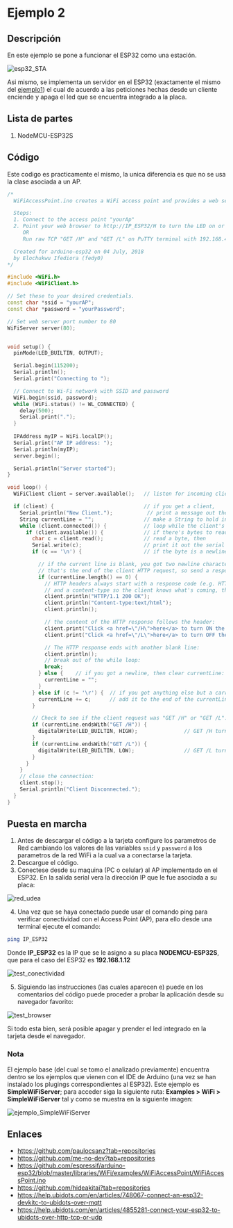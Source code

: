 # Ejemplo 2

## Descripción

En este ejemplo se pone a funcionar el ESP32 como una estación. 

![esp32_STA](https://camo.githubusercontent.com/ebe1ae5f2b069bc8c5e9bff3805a80f744eeb018ffc420cf2271984077c7d8cd/68747470733a2f2f646f63732e6573707265737369662e636f6d2f70726f6a656374732f61726475696e6f2d65737033322f656e2f6c61746573742f5f696d616765732f776966695f65737033325f7374612e706e67)

Asi mismo, se implementa un servidor en el ESP32 (exactamente el mismo del [ejemplo1](../ejemplo1/)) el cual de acuerdo a las peticiones hechas desde un cliente enciende y apaga el led que se encuentra integrado a la placa.

## Lista de partes

1. NodeMCU-ESP32S

## Código

Este codigo es practicamente el mismo, la unica diferencia es que no se usa la clase asociada a un AP. 

```ino
/*
  WiFiAccessPoint.ino creates a WiFi access point and provides a web server on it.

  Steps:
  1. Connect to the access point "yourAp"
  2. Point your web browser to http://IP_ESP32/H to turn the LED on or http://IP_ESP32/L to turn it off
     OR
     Run raw TCP "GET /H" and "GET /L" on PuTTY terminal with 192.168.4.1 as IP address and 80 as port

  Created for arduino-esp32 on 04 July, 2018
  by Elochukwu Ifediora (fedy0)
*/

#include <WiFi.h>
#include <WiFiClient.h>

// Set these to your desired credentials.
const char *ssid = "yourAP";
const char *password = "yourPassword";

// Set web server port number to 80
WiFiServer server(80);


void setup() {
  pinMode(LED_BUILTIN, OUTPUT);

  Serial.begin(115200);
  Serial.println();
  Serial.print("Connecting to ");

  // Connect to Wi-Fi network with SSID and password
  WiFi.begin(ssid, password);
  while (WiFi.status() != WL_CONNECTED) {
    delay(500);
    Serial.print(".");
  }
  
  IPAddress myIP = WiFi.localIP();
  Serial.print("AP IP address: ");
  Serial.println(myIP);
  server.begin();

  Serial.println("Server started");
}

void loop() {
  WiFiClient client = server.available();   // listen for incoming clients

  if (client) {                             // if you get a client,
    Serial.println("New Client.");           // print a message out the serial port
    String currentLine = "";                // make a String to hold incoming data from the client
    while (client.connected()) {            // loop while the client's connected
      if (client.available()) {             // if there's bytes to read from the client,
        char c = client.read();             // read a byte, then
        Serial.write(c);                    // print it out the serial monitor
        if (c == '\n') {                    // if the byte is a newline character

          // if the current line is blank, you got two newline characters in a row.
          // that's the end of the client HTTP request, so send a response:
          if (currentLine.length() == 0) {
            // HTTP headers always start with a response code (e.g. HTTP/1.1 200 OK)
            // and a content-type so the client knows what's coming, then a blank line:
            client.println("HTTP/1.1 200 OK");
            client.println("Content-type:text/html");
            client.println();

            // the content of the HTTP response follows the header:
            client.print("Click <a href=\"/H\">here</a> to turn ON the LED.<br>");
            client.print("Click <a href=\"/L\">here</a> to turn OFF the LED.<br>");

            // The HTTP response ends with another blank line:
            client.println();
            // break out of the while loop:
            break;
          } else {    // if you got a newline, then clear currentLine:
            currentLine = "";
          }
        } else if (c != '\r') {  // if you got anything else but a carriage return character,
          currentLine += c;      // add it to the end of the currentLine
        }

        // Check to see if the client request was "GET /H" or "GET /L":
        if (currentLine.endsWith("GET /H")) {
          digitalWrite(LED_BUILTIN, HIGH);               // GET /H turns the LED on
        }
        if (currentLine.endsWith("GET /L")) {
          digitalWrite(LED_BUILTIN, LOW);                // GET /L turns the LED off
        }
      }
    }
    // close the connection:
    client.stop();
    Serial.println("Client Disconnected.");
  }
}
```

## Puesta en marcha

1. Antes de descargar el código a la tarjeta  configure los parametros de Red cambiando los valores de las variables ```ssid``` y ```password``` a los parametros de la red WiFi a la cual va a conectarse la tarjeta. 
2. Descargue el código.
3. Conectese desde su maquina (PC o celular) al AP implementado en el ESP32. En la salida serial vera la dirección IP que le fue asociada a su placa:

![red_udea](serial_output.png)

4. Una vez que se haya conectado puede usar el comando ping para verificar conectividad con el Access Point (AP), para ello desde una terminal ejecute el comando:

```bash
ping IP_ESP32
```

Donde **IP_ESP32** es la IP que se le asigno a su placa **NODEMCU-ESP32S**, que para el caso del ESP32 es **192.168.1.12**

![test_conectividad](test_ping.png)

5. Siguiendo las instrucciones (las cuales aparecen e) puede en los comentarios del código puede proceder a probar la aplicación desde su navegador favorito:

![test_browser](browser_server.png)

Si todo esta bien, será posible apagar y prender el led integrado en la tarjeta desde el navegador.

### Nota

El ejemplo base (del cual se tomo el analizado previamente) encuentra dentro se los ejemplos que vienen con el IDE de Arduino (una vez se han instalado los plugings correspondientes al ESP32). Este ejemplo es **SimpleWiFiServer**; para acceder siga la siguiente ruta: **Examples > WiFi > SimpleWiFiServer** tal y como se muestra en la siguiente imagen:

![ejemplo_SimpleWiFiServer](ejemplo_SimpleWiFiServer.png)

## Enlaces 

* https://github.com/paulocsanz?tab=repositories
* https://github.com/me-no-dev?tab=repositories
* https://github.com/espressif/arduino-esp32/blob/master/libraries/WiFi/examples/WiFiAccessPoint/WiFiAccessPoint.ino
* https://github.com/hideakitai?tab=repositories
* https://help.ubidots.com/en/articles/748067-connect-an-esp32-devkitc-to-ubidots-over-mqtt
* https://help.ubidots.com/en/articles/4855281-connect-your-esp32-to-ubidots-over-http-tcp-or-udp
